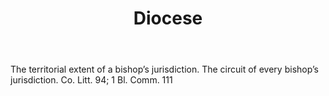 ---
title: Diocese
letter: D
permalink: "/definitions/bld-diocese.html"
body: The territorial extent of a bishop’s jurisdiction. The circuit of every bishop’s
  jurisdiction. Co. Litt. 94; 1 Bl. Comm. 111
published_at: '2018-07-07'
source: Black's Law Dictionary 2nd Ed (1910)
layout: post
---